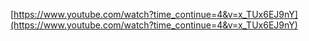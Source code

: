 [https://www.youtube.com/watch?time_continue=4&v=x_TUx6EJ9nY](https://www.youtube.com/watch?time_continue=4&v=x_TUx6EJ9nY)